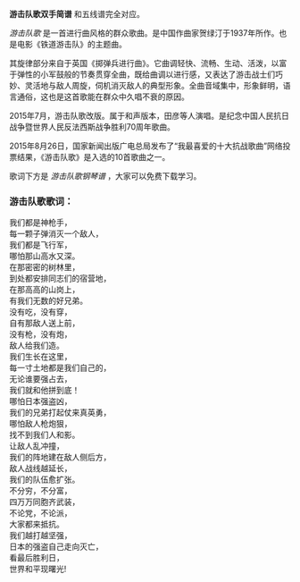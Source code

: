 

**游击队歌双手简谱** 和五线谱完全对应。

_游击队歌_ 是一首进行曲风格的群众歌曲。是中国作曲家贺绿汀于1937年所作。也是电影《铁道游击队》的主题曲。

其旋律部分来自于英国《掷弹兵进行曲》。它曲调轻快、流畅、生动、活泼，以富于弹性的小军鼓般的节奏贯穿全曲，既给曲调以进行感，又表达了游击战士们巧妙、灵活地与敌人周旋，伺机消灭敌人的典型形象。全曲音域集中，形象鲜明，语言通俗，这也是这首歌能在群众中久唱不衰的原因。

2015年7月，游击队歌改版。属于和声版本，田彦等人演唱。是纪念中国人民抗日战争暨世界人民反法西斯战争胜利70周年歌曲。

2015年8月26日，国家新闻出版广电总局发布了“我最喜爱的十大抗战歌曲”网络投票结果，《游击队歌》是入选的10首歌曲之一。

歌词下方是 _游击队歌钢琴谱_ ，大家可以免费下载学习。

### 游击队歌歌词：

我们都是神枪手，  
每一颗子弹消灭一个敌人，  
我们都是飞行军，  
哪怕那山高水又深。  
在那密密的树林里，  
到处都安排同志们的宿营地，  
在那高高的山岗上，  
有我们无数的好兄弟。  
没有吃，没有穿，  
自有那敌人送上前，  
没有枪，没有炮，  
敌人给我们造。  
我们生长在这里，  
每一寸土地都是我们自己的，  
无论谁要强占去，  
我们就和他拼到底！  
哪怕日本强盗凶，  
我们的兄弟打起仗来真英勇，  
哪怕敌人枪炮狠，  
找不到我们人和影。  
让敌人乱冲撞，  
我们的阵地建在敌人侧后方，  
敌人战线越延长，  
我们的队伍愈扩张。  
不分穷，不分富，  
四万万同胞齐武装，  
不论党，不论派，  
大家都来抵抗。  
我们越打越坚强，  
日本的强盗自己走向灭亡，  
看最后胜利日，  
世界和平现曙光!

